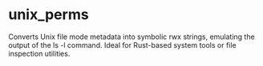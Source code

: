 # unix_perms
Converts Unix file mode metadata into symbolic rwx strings, emulating the output of the ls -l command. Ideal for Rust-based system tools or file inspection utilities.
